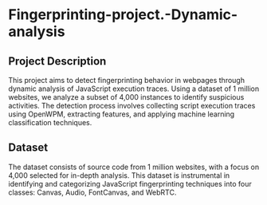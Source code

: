 # Fingerprinting-project.-Dynamic-analysis

## Project Description
This project aims to detect fingerprinting behavior in webpages through dynamic analysis of JavaScript execution traces. Using a dataset of 1 million websites, we analyze a subset of 4,000 instances to identify suspicious activities. The detection process involves collecting script execution traces using OpenWPM, extracting features, and applying machine learning classification techniques.

## Dataset
The dataset consists of source code from 1 million websites, with a focus on 4,000 selected for in-depth analysis. This dataset is instrumental in identifying and categorizing JavaScript fingerprinting techniques into four classes: Canvas, Audio, FontCanvas, and WebRTC.

